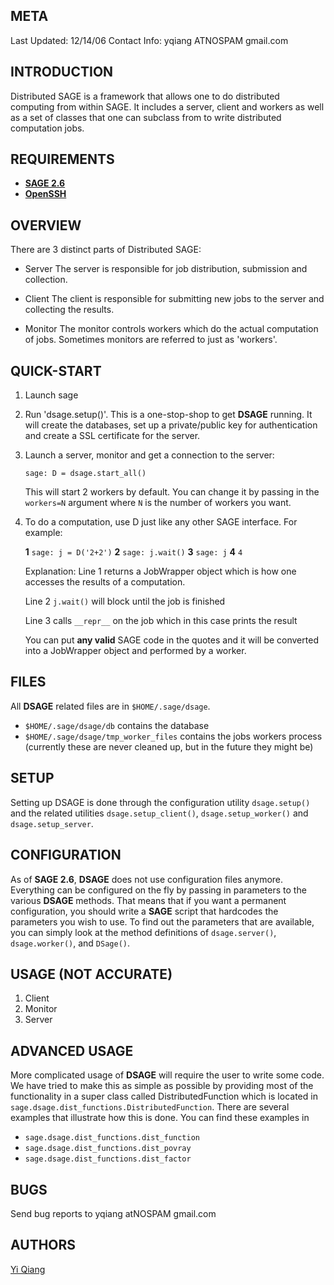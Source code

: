 META
----

Last Updated: 12/14/06
Contact Info: yqiang ATNOSPAM gmail.com

INTRODUCTION
------------

Distributed SAGE is a framework that allows one to do distributed
computing from within SAGE. It includes a server, client and workers as
well as a set of classes that one can subclass from to write distributed
computation jobs.

REQUIREMENTS
------------

* [**SAGE 2.6**](http://www.sagemath.org)
* [**OpenSSH**](http://www.openssh.org)

OVERVIEW
--------

There are 3 distinct parts of Distributed SAGE:

-   Server
    The server is responsible for job distribution, submission and
    collection.

-   Client
    The client is responsible for submitting new jobs to the server
    and collecting the results.

-   Monitor
    The monitor controls workers which do the actual computation of
    jobs. Sometimes monitors are referred to just as 'workers'.

QUICK-START
-----------

1.  Launch sage
2.  Run 'dsage.setup()'. This is a one-stop-shop to get **DSAGE** running.
    It will create the databases, set up a private/public key for
    authentication and create a SSL certificate for the server.
3.  Launch a server, monitor and get a connection to the server:

    `sage: D = dsage.start_all()`

    This will start 2 workers by default.  You can change it by passing in the
    `workers=N` argument where `N` is the number of workers you want.
4.  To do a computation, use D just like any other SAGE interface. For
    example:

    **1**   `sage: j = D('2+2')`
    **2**   `sage: j.wait()`
    **3**   `sage: j`
    **4**   `4`

    Explanation:
    Line 1 returns a JobWrapper object which is how one accesses the
    results of a computation.

    Line 2 `j.wait()` will block until the job is finished

    Line 3 calls `__repr__` on the job which in this case prints the result

    You can put **any valid** SAGE code in the quotes and it will be
    converted into a JobWrapper object and performed by a worker.

FILES
-----

All **DSAGE** related files are in `$HOME/.sage/dsage`.

* `$HOME/.sage/dsage/db` contains the database
* `$HOME/.sage/dsage/tmp_worker_files` contains the jobs workers process
  (currently these are never cleaned up, but in the future they might be)

SETUP
-----

Setting up DSAGE is done through the configuration utility `dsage.setup()` and
the related utilities `dsage.setup_client()`, `dsage.setup_worker()` and
`dsage.setup_server`.

CONFIGURATION
-------------

As of **SAGE 2.6**, **DSAGE** does not use configuration files anymore.
Everything can be configured on the fly by passing in parameters to the
various **DSAGE** methods. That means that if you want a permanent
configuration, you should write a **SAGE** script that hardcodes the
parameters you wish to use.
To find out the parameters that are available, you can simply look at the
method definitions of `dsage.server()`, `dsage.worker()`, and `DSage()`.

USAGE (NOT ACCURATE)
-----

1.  Client
2.  Monitor
3.  Server

ADVANCED USAGE
--------------

More complicated usage of **DSAGE** will require the user to write some code.
We have tried to make this as simple as possible by providing most of the
functionality in a super class called DistributedFunction which is located in
`sage.dsage.dist_functions.DistributedFunction`.
There are several examples that illustrate how this is done.  You can find
these examples in

- `sage.dsage.dist_functions.dist_function`
- `sage.dsage.dist_functions.dist_povray`
- `sage.dsage.dist_functions.dist_factor`

BUGS
----
Send bug reports to yqiang atNOSPAM gmail.com

AUTHORS
-------
[Yi Qiang](http://www.yiqiang.org)
